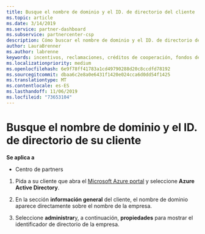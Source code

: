 ```yaml
---
title: Busque el nombre de dominio y el ID. de directorio del cliente | Centro de Partners
ms.topic: article
ms.date: 3/14/2019
ms.service: partner-dashboard
ms.subservice: partnercenter-csp
description: Cómo buscar el nombre de dominio y el ID. de directorio del cliente al enviar una demanda
author: LauraBrenner
ms.author: labrenne
keywords: incentivos, reclamaciones, créditos de cooperación, fondos de cooperación, OSA, ISV, Asociación de ingresos, nombre de dominio, ID. de directorio
ms.localizationpriority: medium
ms.openlocfilehash: 6e9f78ff41783a1cd49790288d20c8ccdfd78192
ms.sourcegitcommit: dbaa6c2e8a0e6431f1420e024cca6d0dd54f1425
ms.translationtype: MT
ms.contentlocale: es-ES
ms.lasthandoff: 11/06/2019
ms.locfileid: "73653104"
---
```

# <a name="find-your-customers-domain-name-and-directory-id"></a>Busque el nombre de dominio y el ID. de directorio de su cliente

**Se aplica a**

-  Centro de partners

1.  Pida a su cliente que abra el [Microsoft Azure portal](https://ms.portal.azure.com/#home) y seleccione **Azure Active Directory**. 

2.  En la sección **información general** del cliente, el nombre de dominio aparece directamente sobre el nombre de la empresa.  

3.  Seleccione **administrar**y, a continuación, **propiedades** para mostrar el identificador de directorio de la empresa.
